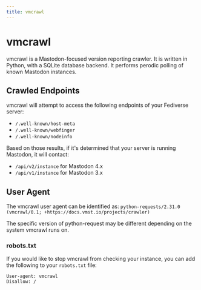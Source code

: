 ```yaml
---
title: vmcrawl
---
```


# vmcrawl

vmcrawl is a Mastodon-focused version reporting crawler.
It is written in Python, with a SQLite database backend.
It performs perodic polling of known Mastodon instances.

## Crawled Endpoints

vmcrawl will attempt to access the following endpoints of your Fediverse server:

- `/.well-known/host-meta`
- `/.well-known/webfinger`
- `/.well-known/nodeinfo`

Based on those results, if it's determined that your server is running Mastodon, it will contact:

- `/api/v2/instance` for Mastodon 4.x
- `/api/v1/instance` for Mastodon 3.x

## User Agent

The vmcrawl user agent can be identified as: `python-requests/2.31.0 (vmcrawl/0.1; +https://docs.vmst.io/projects/crawler)`

The specific version of python-request may be different depending on the system vmcrawl runs on.

### robots.txt

If you would like to stop vmcrawl from checking your instance, you can add the following to your `robots.txt` file:

```
User-agent: vmcrawl
Disallow: /
```